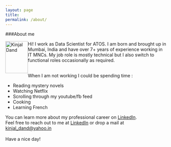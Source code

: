 ```yaml
---
layout: page
title:   
permalink: /about/
---
```


###About me
<p><img src="{{ site.baseurl }}/images/IMG_2554 - Copy.JPG" alt="Kinjal Dand" height="100" width="70" style='float:left'><span style='display:inline'>Hi! I work as Data Scientist for ATOS. I am born and brought up in Mumbai, India and have over 7+ years of experience working in IT MNCs.
My job role is mostly technical but I also switch to functional roles occasionally as required.<span></p>

<br/>
When I am not working I could be spending time :
<ul>
  <li>Reading mystery novels</li>
  <li>Watching Netflix</li>
  <li>Scrolling through my youtube/fb feed</li>
  <li>Cooking</li>
  <li>Learning French</li>
</ul>

You can learn more about my professional career on <a href='https://www.linkedin.com/in/kinjaldand/'>LinkedIn</a>. <br/>
Feel free to reach out to me at <a href='https://www.linkedin.com/in/kinjaldand/'>LinkedIn</a> or drop a mail at [kinjal_dand@yahoo.in](mailto:kinjal_dand@yahoo.in)<br/><br/>Have a nice day! <br/><br/>


